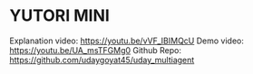 # YUTORI MINI

Explanation video: https://youtu.be/vVF_IBIMQcU
Demo video: https://youtu.be/UA_msTFGMg0
Github Repo: https://github.com/udaygoyat45/uday_multiagent
